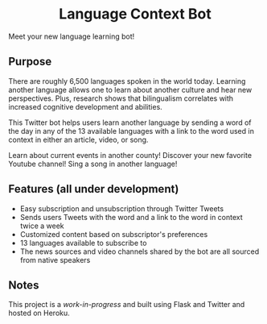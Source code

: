 <h1 align="center">Language Context Bot</h1>

Meet your new language learning bot! 

## Purpose
There are roughly 6,500 languages spoken in the world today. Learning another language allows one to learn about another culture and hear new perspectives. Plus, research shows that bilingualism correlates with increased cognitive development and abilities.

This Twitter bot helps users learn another language by sending a word of the day in any of the 13 available languages with a link to the word used in context in either an article, video, or song.

Learn about current events in another county! Discover your new favorite Youtube channel! Sing a song in another language!

## Features (all under development)
- Easy subscription and unsubscription through Twitter Tweets
- Sends users Tweets with the word and a link to the word in context twice a week
- Customized content based on subscriptor's preferences
- 13 languages available to subscribe to
- The news sources and video channels shared by the bot are all sourced from native speakers

## Notes
This project is a _work-in-progress_ and built using Flask and Twitter and hosted on Heroku.
